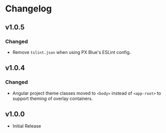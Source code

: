 # Changelog

## v1.0.5

### Changed
-   Remove `tslint.json` when using PX Blue's ESLint config.

## v1.0.4

### Changed

-   Angular project theme classes moved to `<body>` instead of `<app-root>` to support theming of overlay containers.

## v1.0.0

-   Initial Release

